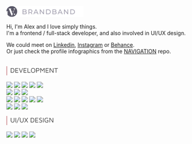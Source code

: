 <img src = "https://raw.githubusercontent.com/hadabr/hadabr/master/assets/brandband.png"/>  

Hi, I'm Alex and I love simply things.  
I'm a frontend / full-stack developer, and also involved in UI/UX design.  

We could meet on [Linkedin], [Instagram] or [Behance].  
Or just check the profile infographics from the [NAVIGATION] repo.  
&nbsp;   
 
<img src = "https://raw.githubusercontent.com/hadabr/hadabr/master/assets/DEVELOPMENT.png"/>

![](https://img.shields.io/badge/Lib-React-informational?style=flat&logo=react&logoColor=white&color=5CA1B2)
![](https://img.shields.io/badge/Lib-Redux-informational?style=flat&logo=redux&logoColor=white&color=5CA1B2)
![](https://img.shields.io/badge/PF-NodeJS-informational?style=flat&logo=nodejs&logoColor=white&color=5CA1B2)
![](https://img.shields.io/badge/PF-Electron-informational?style=flat&logo=Electron&logoColor=white&color=5CA1B2)
![](https://img.shields.io/badge/Server-ExpressJS-informational?style=flat&logo=JavaScript&logoColor=white&color=5CA1B2)  
![](https://img.shields.io/badge/Code-JavaScript-informational?style=flat&logo=javascript&logoColor=white&color=5CA1B2)
![](https://img.shields.io/badge/FW-React_Native-informational?style=flat&logo=react&logoColor=white&color=5CA1B2)
![](https://img.shields.io/badge/FW-AngularJS-informational?style=flat&logo=Angular&logoColor=white&color=5CA1B2)     
![](https://img.shields.io/badge/Code-Sass-informational?style=flat&logo=sass&logoColor=white&color=5CA1B2)
![](https://img.shields.io/badge/Lib-Vue-informational?style=flat&logo=vue.js&logoColor=white&color=5CA1B2)
![](https://img.shields.io/badge/Lib-Bootstrap-informational?style=flat&logo=Bootstrap&logoColor=white&color=5CA1B2)
![](https://img.shields.io/badge/DB-PostgreSQL-informational?style=flat&logo=postgresql&logoColor=white&color=5CA1B2) 
![](https://img.shields.io/badge/DB-Mongodb-informational?style=flat&logo=Mongodb&logoColor=white&color=5CA1B2)  
![](https://img.shields.io/badge/API-REST-informational?style=flat&logo=REST&logoColor=white&color=5CA1B2)
![](https://img.shields.io/badge/API-GraphQl-informational?style=flat&logo=GraphQl&logoColor=white&color=5CA1B2)
![](https://img.shields.io/badge/Tools-Webpack-informational?style=flat&logo=Webpack&logoColor=white&color=5CA1B2)    


<img src = "https://raw.githubusercontent.com/hadabr/hadabr/master/assets/ui-design.png"/>    

![](https://img.shields.io/badge/Tools-XD-informational?style=flat&logo=Adobe_XD&logoColor=white&color=5CA1B2)
![](https://img.shields.io/badge/Tools-Illustrator-informational?style=flat&logo=Adobe_Illustrator&logoColor=white&color=5CA1B2)
![](https://img.shields.io/badge/Tools-Photoshop-informational?style=flat&logo=Adobe_Photoshop&logoColor=white&color=5CA1B2)
![](https://img.shields.io/badge/Tools-Figma-informational?style=flat&logo=Figma&logoColor=white&color=5CA1B2)   


   [linkedin]: <http://angularjs.org>
   [instagram]: <https://www.instagram.com/pockethabr>
   [behance]: <https://www.behance.net/alexdovghi6c9c>
   [NAVIGATION]: <https://github.com/hadabr/navigation>
   [linkedin-logo]: https://raw.githubusercontent.com/MartinHeinz/MartinHeinz/master/linkedin-3-16.png 
